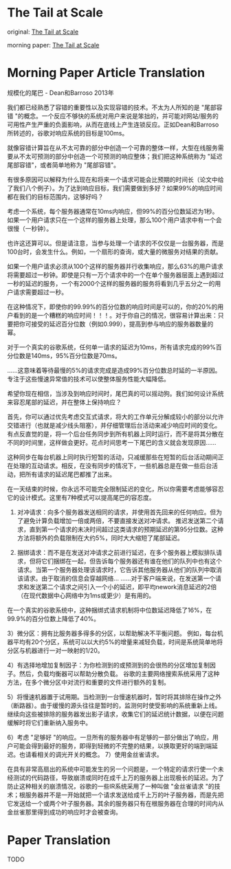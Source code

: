 # The Tail at Scale

original: [The Tail at Scale](https://research.google/pubs/pub40801/)

morning paper: [The Tail at Scale](https://blog.acolyer.org/2015/01/15/the-tail-at-scale/)

# Morning Paper Article Translation

规模化的尾巴 - Dean和Barroso 2013年

我们都已经熟悉了容错的重要性以及实现容错的技术。不太为人所知的是 "尾部容错 "的概念。一个反应不够快的系统对用户来说是笨拙的，并可能对网站/服务的可用性产生严重的负面影响，从而在底线上产生连锁反应。正如Dean和Barroso所转述的，谷歌对响应系统的目标是100ms。

就像容错计算旨在从不太可靠的部分中创造一个可靠的整体一样，大型在线服务需要从不太可预测的部分中创造一个可预测的响应整体；我们把这种系统称为 "延迟尾部容错"，或者简单地称为 "尾部容错"。

有很多原因可以解释为什么现在和将来一个请求可能会比预期的时间长（论文中给了我们八个例子）。为了达到响应目标，我们需要做到多好？如果99%的响应时间都在我们的目标范围内，这够好吗？

考虑一个系统，每个服务器通常在10ms内响应，但99%的百分位数延迟为1秒。如果一个用户请求只在一个这样的服务器上处理，那么100个用户请求中有一个会很慢（一秒钟）。

也许这还算可以。但是请注意，当参与处理一个请求的不仅仅是一台服务器，而是100台时，会发生什么。例如，一个扇形的查询，或大量的微服务对结果的贡献。

如果一个用户请求必须从100个这样的服务器并行收集响应，那么63%的用户请求将需要超过一秒钟。即使是只有一万个请求中的一个在单个服务器层面上遇到超过一秒的延迟的服务，一个有2000个这样的服务器的服务将看到几乎五分之一的用户请求需要超过一秒。

在这种情况下，即使你的99.99%的百分位数的响应时间是可以的，你的20%的用户看到的是一个糟糕的响应时间！！！。对于你自己的情况，很容易计算出来：只要把你可接受的延迟百分位数（例如0.999），提高到参与响应的服务器数量的幂。

对于一个真实的谷歌系统，任何单一请求的延迟为10ms，所有请求完成的99%百分位数是140ms，95%百分位数是70ms。

......这意味着等待最慢的5%的请求完成是造成99%百分位数总时延的一半原因。专注于这些慢速异常值的技术可以使整体服务性能大幅降低。

希望你现在相信，当涉及到响应时间时，尾巴真的可以摇动狗。我们如何设计系统来容忍尾部的延迟，并在整体上保持响应？

首先，你可以通过优先考虑交互式请求，将大的工作单元分解成较小的部分以允许交错进行（也就是减少线头阻塞），并仔细管理后台活动来减少响应时间的变化。有点反直觉的是，将一个后台任务同步到所有机器上同时运行，而不是将其分散在不同的时间里，这样做会更好。花点时间思考一下尾巴的含义就会发现原因......

这种同步在每台机器上同时执行短暂的活动，只减缓那些在短暂的后台活动期间正在处理的互动请求。相反，在没有同步的情况下，一些机器总是在做一些后台活动，把所有请求的延迟尾巴都推了出来。

在一天结束的时候，你永远不可能完全限制延迟的变化，所以你需要考虑能够容忍它的设计模式。这里有7种模式可以提高尾巴的容忍度。

1) 对冲请求：向多个服务器发送相同的请求，并使用首先回来的任何响应。但为了避免计算负载增加一倍或两倍，不要直接发送对冲请求。
推迟发送第二个请求，直到第一个请求的未决时间超过这类请求的预期延迟的第95分位数。这种方法将额外的负载限制在大约5%，同时大大缩短了尾部延迟。

2) 捆绑请求：而不是在发送对冲请求之前进行延迟，在多个服务器上模拟排队请求，但将它们捆绑在一起，但告诉每个服务器还有谁在他们的队列中也有这个请求。当第一个服务器处理该请求时，它告诉其他服务器从他们的队列中取消该请求。由于取消的信息会穿越网络...
......对于客户端来说，在发送第一个请求和发送第二个请求之间引入一个小的延迟，即平均nework消息延迟的2倍（在现代数据中心网络中为1ms或更少）是有用的。

在一个真实的谷歌系统中，这种捆绑式请求机制将中位数延迟降低了16%，在99.9%的百分位数上降低了40%。

3）微分区：拥有比服务器多得多的分区，以帮助解决不平衡问题。
例如，每台机器平均有20个分区，系统可以以大约5%的增量来减轻负载，时间是系统简单地将分区与机器进行一对一映射的1/20。

4）有选择地增加复制因子：为你检测到的或预测到的会很热的分区增加复制因子。然后，负载均衡器可以帮助分散负载。
谷歌的主要网络搜索系统采用了这种方法，在多个微分区中对流行和重要的文件进行额外的复制。

5）将慢速机器置于试用期。当检测到一台慢速机器时，暂时将其排除在操作之外（断路器）。由于缓慢的源头往往是暂时的，监测何时使受影响的系统重新上线。
继续向这些被排除的服务器发出影子请求，收集它们的延迟统计数据，以便在问题缓解时将它们重新纳入服务中。

6）考虑 "足够好 "的响应。一旦所有的服务器中有足够的一部分做出了响应，用户可能会得到最好的服务，即得到轻微的不完整的结果，以换取更好的端到端延迟。也请看相关的调光开关的概念。
7）使用金丝雀请求。

在具有非常高扇出的系统中可能发生的另一个问题是，一个特定的请求行使一个未经测试的代码路径，导致崩溃或同时在成千上万的服务器上出现极长的延迟。为了防止这种相关的崩溃情况，谷歌的一些IR系统采用了一种叫做 "金丝雀请求 "的技术；根服务器并不是一开始就把一个请求发送给成千上万的叶子服务器，而是先把它发送给一个或两个叶子服务器。其余的服务器只有在根服务器在合理的时间内从金丝雀那里得到成功的响应时才会被查询。

# Paper Translation

TODO
